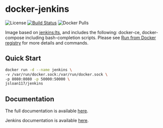 # docker-jenkins

![License](https://img.shields.io/badge/License-GPLv3-blue.svg)
[![Build Status](https://travis-ci.com/jsloan117/docker-jenkins.svg?branch=master)](https://travis-ci.com/jsloan117/docker-jenkins)
![Docker Pulls](https://img.shields.io/docker/pulls/jsloan117/jenkins.svg)

Image based on [jenkins:lts](https://hub.docker.com/r/jenkins/jenkins), and includes the following: docker-ce, docker-compose including bash-completion scripts. Please see [Run from Docker registry](http://jsloan117.github.io/docker-jenkins/run-from-docker-registry) for more details and commands.

## Quick Start

```bash
docker run -d --name jenkins \
-v /var/run/docker.sock:/var/run/docker.sock \
-p 8080:8080 -p 50000:50000 \
jsloan117/jenkins
```

## Documentation

The full documentation is available [here](http://jsloan117.github.io/docker-jenkins).

Jenkins documentation is available [here](https://jenkins.io/doc/).

